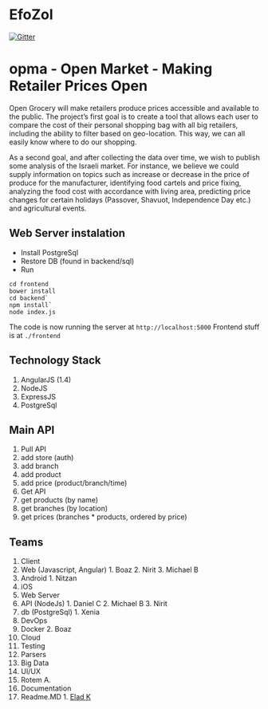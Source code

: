 # EfoZol

[![Gitter](https://badges.gitter.im/Join%20Chat.svg)](https://gitter.im/EladRK/EfoZol?utm_source=badge&utm_medium=badge&utm_campaign=pr-badge&utm_content=badge)

# opma - Open Market - Making Retailer Prices Open
Open Grocery will make retailers produce prices accessible and available to the public. 
The project’s first goal is to create a tool that allows each user to compare the cost of their personal shopping bag with all big retailers, including the ability to filter based on geo-location. This way, we can all easily know where to do our shopping.

As a second goal, and after collecting the data over time, we wish to publish some analysis of the Israeli market. For instance, we believe we could supply information on topics such as increase or decrease in the price of produce for the manufacturer, identifying food cartels and price fixing, analyzing the food cost with accordance with living area, predicting price changes for certain holidays (Passover, Shavuot, Independence Day etc.) and agricultural events.

## Web Server instalation 

 - Install PostgreSql
 - Restore DB (found in backend/sql)
 - Run 
```
cd frontend 
bower install
cd backend`
npm install`
node index.js

``` 
 
The code is now running the server at `http://localhost:5000`
Frontend stuff is at `./frontend`

## Technology Stack
1. AngularJS (1.4)
2. NodeJS
3. ExpressJS
4. PostgreSql


## Main API
1. Pull API
  1. add store (auth)
  2. add branch
  3. add product
  4. add price (product/branch/time)
2. Get API
  1. get products (by name)
  2. get branches (by location)
  3. get prices (branches * products, ordered by price)
		
## Teams
1. Client
  1. Web (Javascript, Angular)
    1. Boaz
    2. Nirit
    3. Michael B
  2. Android
    1. Nitzan
  3. iOS
2. Web Server 
  1. API (NodeJs) 
    1. Daniel C
    2. Michael B
    3. Nirit 
  2. db (PostgreSql)
    1. Xenia
3. DevOps 
  1. Docker
    2. Boaz
  1. Cloud
  2. Testing
4. Parsers
5. Big Data
6. UI/UX
  1. Rotem A.
7. Documentation
  1. Readme.MD 
    1. [Elad K](https://github.com/eladrk)
